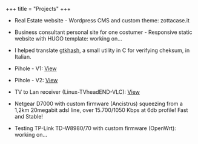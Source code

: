 +++
title = "Projects"
+++

* Real Estate website - Wordpress CMS and custom theme: zottacase.it
* Business consultant personal site for one costumer - Responsive static website with HUGO template: working on...

* I helped translate <a href="https://github.com/tristanheaven/gtkhash">gtkhash</a>, a small utility in C for verifying cheksum, in Italian.

* Pihole - V1: <a href="https://www.dropbox.com/s/1hi3z70x1bjkyrz/pihole.JPG?dl=0">View</a>
* Pihole - V2: <a href="https://www.dropbox.com/s/n4hi4smvbfdod5t/2.jpg?dl=0">View</a>
* TV to Lan receiver (Linux-TVheadEND-VLC): <a href="https://www.dropbox.com/s/jqgjcahtn6vwgqy/3.jpg?dl=0">View</a>

* Netgear D7000 with custom firmware (Ancistrus) squeezing from a 1,2km 20megabit adsl line, over 15.700/1050 Kbps at 6db profile! Fast and Stable!
* Testing TP-Link TD-W8980/70 with custom firmware (OpenWrt): working on...